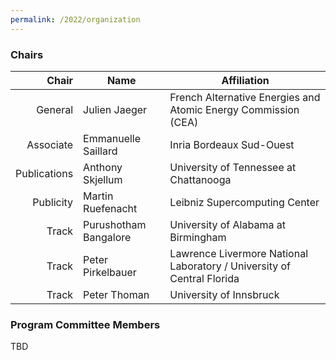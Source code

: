 ```yaml
---
permalink: /2022/organization
---
```


### Chairs

| Chair         | Name                  | Affiliation                                                            |
| ------------: | --------------------- | ---------------------------------------------------------------------- |
| General       | Julien Jaeger         | French Alternative Energies and Atomic Energy Commission (CEA)         |
| Associate     | Emmanuelle Saillard   | Inria Bordeaux Sud-Ouest                                               |
| Publications  | Anthony Skjellum      | University of Tennessee at Chattanooga                                 |
| Publicity     | Martin Ruefenacht     | Leibniz Supercomputing Center                                          |
| Track         | Purushotham Bangalore | University of Alabama at Birmingham                                    |
| Track         | Peter Pirkelbauer     | Lawrence Livermore National Laboratory / University of Central Florida |
| Track         | Peter Thoman          | University of Innsbruck                                                |

### Program Committee Members
TBD

<!--
| Name                    | Affiliation                                     |
| ----------------------: | ----------------------------------------------- |
| Hadia Ahmed             |  Bodo.ai 									    |
| Patrick Carribault      |  CEA                                            |
| Chunhua Liao            |  Lawrence Livermore National Laboratory (LLNL)  |
| Reed Milewicz           |  Sandia National Laboratories (SNL)             |
| Christina Peterson      |  University of Central Florida                  |
| Amalee Wilson           |  Stanford University                            |
| Sara Royuela            |  Barcelona Supercomputing Center (BSC)          |
| Benson Muite            |  Kichakato Kizito                               |
| Joachim Protze          |  RWTH Aachen University                         |
| Markus Schordan         |  Lawrence Livermore National Laboratory (LLNL)  |
| Prema Soundararajan     |  University of Alabama at Birmingham            |
| Aravind Sukumaran Rajam |  Washington State University                    |
| Christian Bischof       |  TU Darmstadt                                   |

-->

